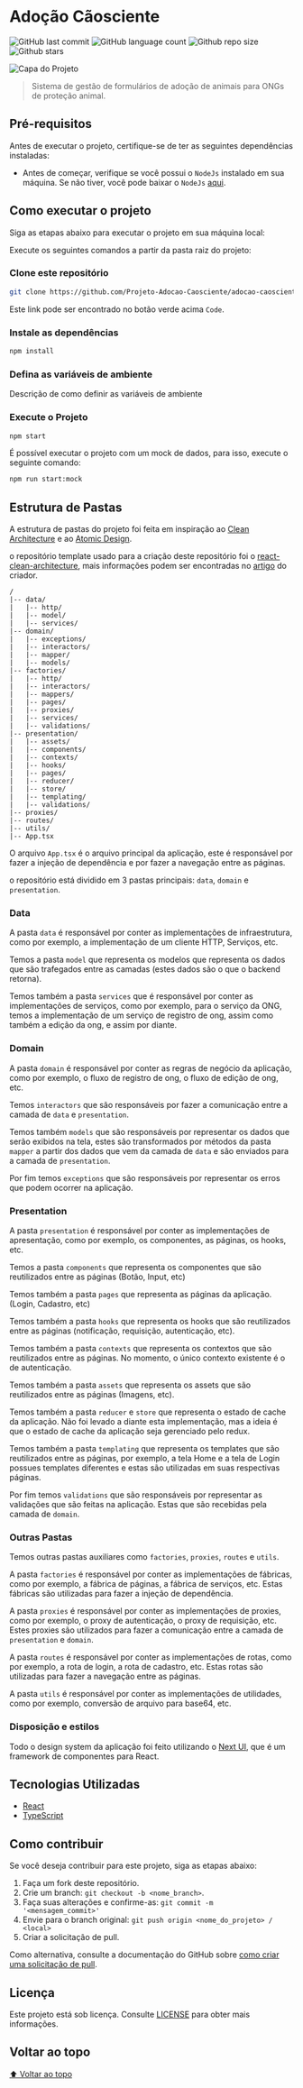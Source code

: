 # Adoção Cãosciente

<!-- Shields Exemplo, existem N diferentes shield em https://shields.io/ -->
![GitHub last commit](https://img.shields.io/github/last-commit/Projeto-Adocao-Caosciente/adocao-caosciente-frontend)
![GitHub language count](https://img.shields.io/github/languages/count/Projeto-Adocao-Caosciente/adocao-caosciente-frontend)
![Github repo size](https://img.shields.io/github/repo-size/Projeto-Adocao-Caosciente/adocao-caosciente-frontend)
![Github stars](https://img.shields.io/github/stars/Projeto-Adocao-Caosciente/adocao-caosciente-frontend?style=social)

![Capa do Projeto](https://i.imgur.com/3CmGKvA.png)

> Sistema de gestão de formulários de adoção de animais para ONGs de proteção animal.

## Pré-requisitos

Antes de executar o projeto, certifique-se de ter as seguintes dependências instaladas:

- Antes de começar, verifique se você possui o `NodeJs` instalado em sua máquina. Se não tiver, você pode baixar o `NodeJs` [aqui](https://nodejs.org/en/download/).

## Como executar o projeto

Siga as etapas abaixo para executar o projeto em sua máquina local:

Execute os seguintes comandos a partir da pasta raiz do projeto:

<!-- Aqui é tudo exemplo, só trocar -->

### Clone este repositório

```bash
git clone https://github.com/Projeto-Adocao-Caosciente/adocao-caosciente-frontend.git
```

Este link pode ser encontrado no botão verde acima `Code`.

### Instale as dependências

```bash
npm install
```

### Defina as variáveis de ambiente

Descrição de como definir as variáveis de ambiente

### Execute o Projeto

```bash
npm start
```

É possível executar o projeto com um mock de dados, para isso, execute o seguinte comando:

```bash
npm run start:mock
```

## Estrutura de Pastas

A estrutura de pastas do projeto foi feita em inspiração ao [Clean Architecture](https://blog.cleancoder.com/uncle-bob/2012/08/13/the-clean-architecture.html) e ao [Atomic Design](https://bradfrost.com/blog/post/atomic-web-design/).

o repositório template usado para a criação deste repositório foi o [react-clean-architecture](https://github.com/rmanguinho/clean-react), mais informações podem ser encontradas no [artigo](https://dev.to/rubemfsv/clean-architecture-applying-with-react-40h6) do criador.

```text
/
|-- data/
|   |-- http/
|   |-- model/
|   |-- services/
|-- domain/
|   |-- exceptions/
|   |-- interactors/
|   |-- mapper/
|   |-- models/
|-- factories/
|   |-- http/
|   |-- interactors/
|   |-- mappers/
|   |-- pages/
|   |-- proxies/
|   |-- services/
|   |-- validations/
|-- presentation/
|   |-- assets/
|   |-- components/
|   |-- contexts/
|   |-- hooks/
|   |-- pages/
|   |-- reducer/
|   |-- store/
|   |-- templating/
|   |-- validations/
|-- proxies/
|-- routes/
|-- utils/
|-- App.tsx
```

O arquivo `App.tsx` é o arquivo principal da aplicação, este é responsável por fazer a injeção de dependência e por fazer a navegação entre as páginas.

o repositório está dividido em 3 pastas principais: `data`, `domain` e `presentation`.

### Data

A pasta `data` é responsável por conter as implementações de infraestrutura, como por exemplo, a implementação de um cliente HTTP, Serviços, etc.

Temos a pasta `model` que representa os modelos que representa os dados que são trafegados entre as camadas (estes dados são o que o backend retorna).

Temos também a pasta `services` que é responsável por conter as implementações de serviços, como por exemplo, para o serviço da ONG, temos a implementação de um serviço de registro de ong, assim como também a edição da ong, e assim por diante.

### Domain

A pasta `domain` é responsável por conter as regras de negócio da aplicação, como por exemplo, o fluxo de registro de ong, o fluxo de edição de ong, etc.

Temos `interactors` que são responsáveis por fazer a comunicação entre a camada de `data` e `presentation`.

Temos também `models` que são responsáveis por representar os dados que serão exibidos na tela, estes são transformados por métodos da pasta `mapper` a partir dos dados que vem da camada de `data` e são enviados para a camada de `presentation`.

Por fim temos `exceptions` que são responsáveis por representar os erros que podem ocorrer na aplicação.

### Presentation

A pasta `presentation` é responsável por conter as implementações de apresentação, como por exemplo, os componentes, as páginas, os hooks, etc.

Temos a pasta `components` que representa os componentes que são reutilizados entre as páginas (Botão, Input, etc)

Temos também a pasta `pages` que representa as páginas da aplicação. (Login, Cadastro, etc)

Temos também a pasta `hooks` que representa os hooks que são reutilizados entre as páginas (notificação, requisição, autenticação, etc).

Temos também a pasta `contexts` que representa os contextos que são reutilizados entre as páginas. No momento, o único contexto existente é o de autenticação.

Temos também a pasta `assets` que representa os assets que são reutilizados entre as páginas (Imagens, etc).

Temos também a pasta `reducer` e `store` que representa o estado de cache da aplicação. Não foi levado a diante esta implementação, mas a ideia é que o estado de cache da aplicação seja gerenciado pelo redux.

Temos também a pasta `templating` que representa os templates que são reutilizados entre as páginas, por exemplo, a tela Home e a tela de Login possues templates diferentes e estas são utilizadas em suas respectivas páginas.

Por fim temos `validations` que são responsáveis por representar as validações que são feitas na aplicação. Estas que são recebidas pela camada de `domain`.

### Outras Pastas

Temos outras pastas auxiliares como `factories`, `proxies`, `routes` e `utils`.

A pasta `factories` é responsável por conter as implementações de fábricas, como por exemplo, a fábrica de páginas, a fábrica de serviços, etc. Estas fábricas são utilizadas para fazer a injeção de dependência.

A pasta `proxies` é responsável por conter as implementações de proxies, como por exemplo, o proxy de autenticação, o proxy de requisição, etc. Estes proxies são utilizados para fazer a comunicação entre a camada de `presentation` e `domain`.

A pasta `routes` é responsável por conter as implementações de rotas, como por exemplo, a rota de login, a rota de cadastro, etc. Estas rotas são utilizadas para fazer a navegação entre as páginas.

A pasta `utils` é responsável por conter as implementações de utilidades, como por exemplo, conversão de arquivo para base64, etc.

### Disposição e estilos

Todo o design system da aplicação foi feito utilizando o [Next UI](https://nextui.org/), que é um framework de componentes para React.

## Tecnologias Utilizadas

- [React](https://pt-br.reactjs.org/)
- [TypeScript](https://www.typescriptlang.org/)

## Como contribuir

Se você deseja contribuir para este projeto, siga as etapas abaixo:

1. Faça um fork deste repositório.
2. Crie um branch: `git checkout -b <nome_branch>`.
3. Faça suas alterações e confirme-as: `git commit -m '<mensagem_commit>'`
4. Envie para o branch original: `git push origin <nome_do_projeto> / <local>`
5. Criar a solicitação de pull.

Como alternativa, consulte a documentação do GitHub sobre [como criar uma solicitação de pull](https://help.github.com/en/github/collaborating-with-issues-and-pull-requests/creating-a-pull-request).

## Licença

Este projeto está sob licença. Consulte [LICENSE](LICENSE) para obter mais informações.

## Voltar ao topo

[⬆ Voltar ao topo](#Adoção-Cãosciente)
